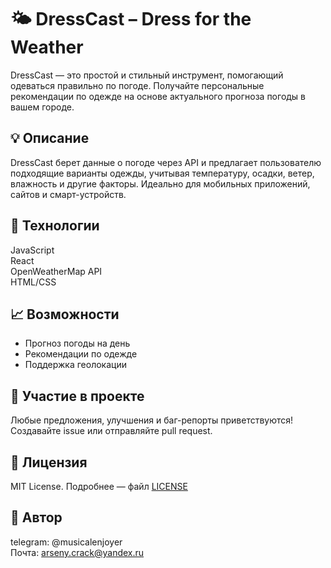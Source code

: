 # 🌤️ DressCast – Dress for the Weather

DressCast — это простой и стильный инструмент, помогающий одеваться правильно по погоде. Получайте персональные рекомендации по одежде на основе актуального прогноза погоды в вашем городе.

## 💡 Описание

DressCast берет данные о погоде через API и предлагает пользователю подходящие варианты одежды, учитывая температуру, осадки, ветер, влажность и другие факторы. Идеально для мобильных приложений, сайтов и смарт-устройств.

## 🧰 Технологии

JavaScript\
React\
OpenWeatherMap API\
HTML/CSS

## 📈 Возможности

- Прогноз погоды на день
- Рекомендации по одежде
- Поддержка геолокации

## 🤝 Участие в проекте

Любые предложения, улучшения и баг-репорты приветствуются!\
Создавайте issue или отправляйте pull request.

## 📄 Лицензия

MIT License. Подробнее — файл [LICENSE](https://github.com/arsenycrack/DressCast/blob/main/LICENSE)

## 👥 Автор

telegram: @musicalenjoyer\
Почта: arseny.crack@yandex.ru
